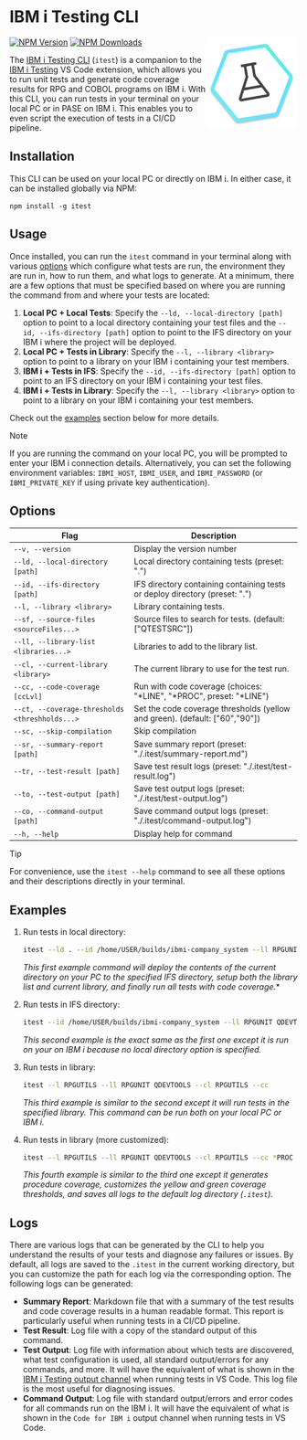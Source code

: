 # IBM i Testing CLI

<img src="https://raw.githubusercontent.com/IBM/vscode-ibmi-testing/refs/heads/main/icon.png" align="right" width="160" height="160">

[![NPM Version](https://img.shields.io/npm/v/@ibm/itest.svg?label=version)](https://www.npmjs.com/package/@ibm/itest)
[![NPM Downloads](https://img.shields.io/npm/dm/@ibm/itest.svg)](https://www.npmjs.com/package/@ibm/itest)

The [IBM i Testing CLI](https://www.npmjs.com/package/@ibm/itest) (`itest`) is a companion to the [IBM i Testing](https://marketplace.visualstudio.com/items?itemName=IBM.vscode-ibmi-testing) VS Code extension, which allows you to run unit tests and generate code coverage results for RPG and COBOL programs on IBM i. With this CLI, you can run tests in your terminal on your local PC or in PASE on IBM i. This enables you to even script the execution of tests in a CI/CD pipeline.

## Installation

This CLI can be used on your local PC or directly on IBM i. In either case, it can be installed globally via NPM:

```
npm install -g itest
```

## Usage

Once installed, you can run the `itest` command in your terminal along with various [options](#options) which configure what tests are run, the environment they are run in, how to run them, and what logs to generate. At a minimum, there are a few options that must be specified based on where you are running the command from and where your tests are located:

1. **Local PC + Local Tests**: Specify the `--ld, --local-directory [path]` option to point to a local directory containing your test files and the `--id, --ifs-directory [path]` option to point to the IFS directory on your IBM i where the project will be deployed.
2. **Local PC + Tests in Library**: Specify the `--l, --library <library>` option to point to a library on your IBM i containing your test members.
3. **IBM i + Tests in IFS**: Specify the `--id, --ifs-directory [path]` option to point to an IFS directory on your IBM i containing your test files.
4. **IBM i + Tests in Library**: Specify the `--l, --library <library>` option to point to a library on your IBM i containing your test members.

Check out the [examples](#examples) section below for more details.

> [!NOTE]
> If you are running the command on your local PC, you will be prompted to enter your IBM i connection details. Alternatively, you can set the following environment variables: `IBMI_HOST`, `IBMI_USER`, and `IBMI_PASSWORD` (or `IBMI_PRIVATE_KEY` if using private key authentication).

## Options

| Flag                                           | Description                                                                  |
|------------------------------------------------|------------------------------------------------------------------------------|
| `--v, --version`                               |  Display the version number                                                  |
| `--ld, --local-directory [path]`               |  Local directory containing tests (preset: ".")                              |
| `--id, --ifs-directory [path]`                 |  IFS directory containing containing tests or deploy directory (preset: ".") |
| `--l, --library <library>`                     |  Library containing tests.                                                   |
| `--sf, --source-files <sourceFiles...>`        |  Source files to search for tests. (default: ["QTESTSRC"])                   |
| `--ll, --library-list <libraries...>`          |  Libraries to add to the library list.                                       |
| `--cl, --current-library <library>`            |  The current library to use for the test run.                                |
| `--cc, --code-coverage [ccLvl]`                | Run with code coverage (choices: "*LINE", "*PROC", preset: "*LINE")          |
| `--ct, --coverage-thresholds <threshholds...>` | Set the code coverage thresholds (yellow and green). (default: ["60","90"])  |
| `--sc, --skip-compilation`                     |  Skip compilation                                                            |
| `--sr, --summary-report [path]`                |  Save summary report (preset: "./.itest/summary-report.md")                  |
| `--tr, --test-result [path]`                   |  Save test result logs (preset: "./.itest/test-result.log")                  |
| `--to, --test-output [path]`                   |  Save test output logs (preset: "./.itest/test-output.log")                  |
| `--co, --command-output [path]`                |  Save command output logs (preset: "./.itest/command-output.log")            |
| `--h, --help`                                  |  Display help for command                                                    |

> [!TIP]
> For convenience, use the `itest --help` command to see all these options and their descriptions directly in your terminal.

## Examples

1. Run tests in local directory:
    ```sh
    itest --ld . --id /home/USER/builds/ibmi-company_system --ll RPGUNIT QDEVTOOLS --cl MYLIB --cc
    ```

    *This first example command will deploy the contents of the current directory on your PC to the specified IFS directory, setup both the library list and current library, and finally run all tests with code coverage.**

2. Run tests in IFS directory:
    ```sh
    itest --id /home/USER/builds/ibmi-company_system --ll RPGUNIT QDEVTOOLS --cl MYLIB --cc
    ```

    *This second example is the exact same as the first one except it is run on your on IBM i because no local directory option is specified.*

3. Run tests in library:
    ```sh
    itest --l RPGUTILS --ll RPGUNIT QDEVTOOLS --cl RPGUTILS --cc
    ````

    *This third example is similar to the second except it will run tests in the specified library. This command can be run both on your local PC or IBM i.*

4. Run tests in library (more customized):
    ```sh
    itest --l RPGUTILS --ll RPGUNIT QDEVTOOLS --cl RPGUTILS --cc *PROC --ct 70 95 --sr --tr --to --co
    ````

    *This fourth example is similar to the third one except it generates procedure coverage, customizes the yellow and green coverage thresholds, and saves all logs to the default log directory (`.itest`).*

## Logs

There are various logs that can be generated by the CLI to help you understand the results of your tests and diagnose any failures or issues. By default, all logs are saved to the `.itest` in the current working directory, but you can customize the path for each log via the corresponding option. The following logs can be generated:

* **Summary Report**: Markdown file that with a summary of the test results and code coverage results in a human readable format. This report is particularly useful when running tests in a CI/CD pipeline.
* **Test Result**: Log file with a copy of the standard output of this command.
* **Test Output**: Log file with information about which tests are discovered, what test configuration is used, all standard output/errors for any commands, and more. It will have the equivalent of what is shown in the [IBM i Testing output channel](https://codefori.github.io/docs/developing/testing/troubleshooting/#extension-logs) when running tests in VS Code. This log file is the most useful for diagnosing issues.
* **Command Output**: Log file with standard output/errors and error codes for all commands run on the IBM i. It will have the equivalent of what is shown in the `Code for IBM i` output channel when running tests in VS Code.